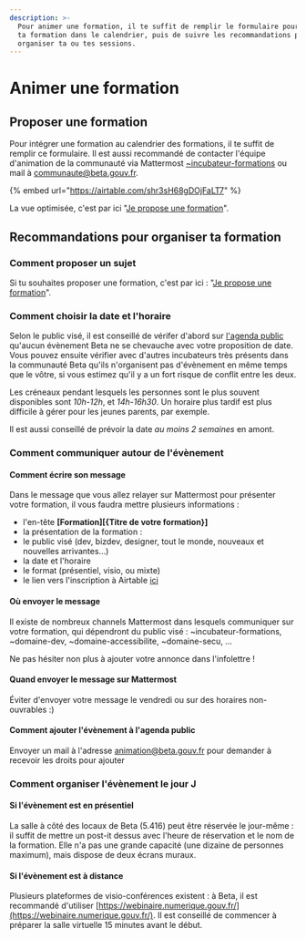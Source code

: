 ```yaml
---
description: >-
  Pour animer une formation, il te suffit de remplir le formulaire pour proposer
  ta formation dans le calendrier, puis de suivre les recommandations pour
  organiser ta ou tes sessions.
---
```


# Animer une formation

## Proposer une formation

Pour intégrer une formation au calendrier des formations, il te suffit de remplir ce formulaire. Il est aussi recommandé de contacter l'équipe d'animation de la communauté via Mattermost [\~incubateur-formations](https://mattermost.incubateur.net/betagouv/channels/incubateur-formations) ou mail à communaute@beta.gouv.fr.

{% embed url="https://airtable.com/shr3sH68gDOjFaLT7" %}

La vue optimisée, c'est par ici "[Je propose une formation](https://airtable.com/shr3sH68gDOjFaLT7)".

## Recommandations pour organiser ta formation

### Comment proposer un sujet

Si tu souhaites proposer une formation, c'est par ici : "[Je propose une formation](https://airtable.com/shr3sH68gDOjFaLT7)".

### Comment choisir la date et l'horaire

Selon le public visé, il est conseillé de vérifer d'abord sur [l'agenda public](https://calendar.google.com/calendar/embed?src=0ieonqap1r5jeal5ugeuhoovlg%40group.calendar.google.com\&ctz=Europe%2FParis) qu'aucun évènement Beta ne se chevauche avec votre proposition de date. Vous pouvez ensuite vérifier avec d'autres incubateurs très présents dans la communauté Beta qu'ils n'organisent pas d'évènement en même temps que le vôtre, si vous estimez qu'il y a un fort risque de conflit entre les deux.

Les créneaux pendant lesquels les personnes sont le plus souvent disponibles sont _10h-12h_, et _14h-16h30_. Un horaire plus tardif est plus difficile à gérer pour les jeunes parents, par exemple.

Il est aussi conseillé de prévoir la date _au moins 2 semaines_ en amont.

### Comment communiquer autour de l'évènement

#### Comment écrire son message

Dans le message que vous allez relayer sur Mattermost pour présenter votre formation, il vous faudra mettre plusieurs informations :

* l'en-tête **\[Formation]\[{Titre de votre formation}]**
* la présentation de la formation :
* le public visé (dev, bizdev, designer, tout le monde, nouveaux et nouvelles arrivantes...)
* la date et l'horaire
* le format (présentiel, visio, ou mixte)
* le lien vers l'inscription à Airtable [ici](https://airtable.com/shr5Uaqje8eV9BabU)

#### Où envoyer le message

Il existe de nombreux channels Mattermost dans lesquels communiquer sur votre formation, qui dépendront du public visé : \~incubateur-formations, \~domaine-dev, \~domaine-accessibilite, \~domaine-secu, ...

Ne pas hésiter non plus à ajouter votre annonce dans l'infolettre !

#### Quand envoyer le message sur Mattermost

Éviter d'envoyer votre message le vendredi ou sur des horaires non-ouvrables :)

#### Comment ajouter l'évènement à l'agenda public

Envoyer un mail à l'adresse [animation@beta.gouv.fr](mailto:animation@beta.gouv.fr) pour demander à recevoir les droits pour ajouter

### Comment organiser l'évènement le jour J

#### Si l'évènement est en présentiel

La salle à côté des locaux de Beta (5.416) peut être réservée le jour-même : il suffit de mettre un post-it dessus avec l'heure de réservation et le nom de la formation. Elle n'a pas une grande capacité (une dizaine de personnes maximum), mais dispose de deux écrans muraux.

#### Si l'évènement est à distance

Plusieurs plateformes de visio-conférences existent : à Beta, il est recommandé d'utiliser [https://webinaire.numerique.gouv.fr/](https://webinaire.numerique.gouv.fr/). Il est conseillé de commencer à préparer la salle virtuelle 15 minutes avant le début.
